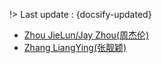 !> Last update : {docsify-updated}

- [Zhou JieLun/Jay Zhou(周杰伦)](./docs/artists/zhoujielun.md)
- [Zhang LiangYing(张靓颖)](./docs/artists/zhangliangying.md)